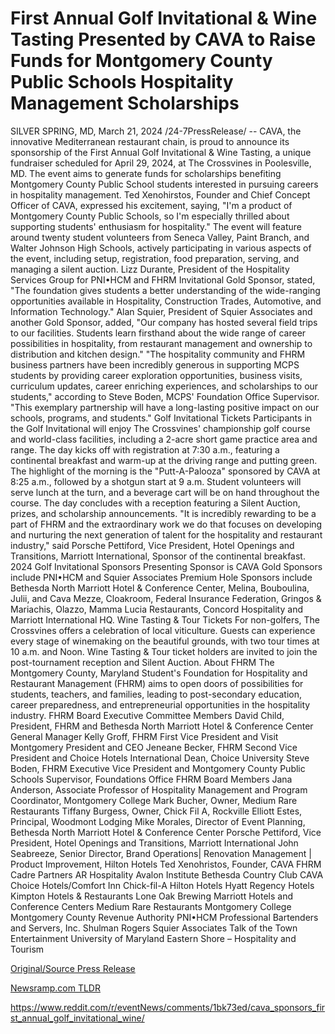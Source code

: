 # First Annual Golf Invitational & Wine Tasting Presented by CAVA to Raise Funds for Montgomery County Public Schools Hospitality Management Scholarships

SILVER SPRING, MD, March 21, 2024 /24-7PressRelease/ -- CAVA, the innovative Mediterranean restaurant chain, is proud to announce its sponsorship of the First Annual Golf Invitational & Wine Tasting, a unique fundraiser scheduled for April 29, 2024, at The Crossvines in Poolesville, MD. The event aims to generate funds for scholarships benefiting Montgomery County Public School students interested in pursuing careers in hospitality management.  Ted Xenohirstos, Founder and Chief Concept Officer of CAVA, expressed his excitement, saying, "I'm a product of Montgomery County Public Schools, so I'm especially thrilled about supporting students' enthusiasm for hospitality."  The event will feature around twenty student volunteers from Seneca Valley, Paint Branch, and Walter Johnson High Schools, actively participating in various aspects of the event, including setup, registration, food preparation, serving, and managing a silent auction.  Lizz Durante, President of the Hospitality Services Group for PNI•HCM and FHRM Invitational Gold Sponsor, stated, "The foundation gives students a better understanding of the wide-ranging opportunities available in Hospitality, Construction Trades, Automotive, and Information Technology."  Alan Squier, President of Squier Associates and another Gold Sponsor, added, "Our company has hosted several field trips to our facilities. Students learn firsthand about the wide range of career possibilities in hospitality, from restaurant management and ownership to distribution and kitchen design."  "The hospitality community and FHRM business partners have been incredibly generous in supporting MCPS students by providing career exploration opportunities, business visits, curriculum updates, career enriching experiences, and scholarships to our students," according to Steve Boden, MCPS' Foundation Office Supervisor. "This exemplary partnership will have a long-lasting positive impact on our schools, programs, and students."  Golf Invitational Tickets Participants in the Golf Invitational will enjoy The Crossvines' championship golf course and world-class facilities, including a 2-acre short game practice area and range. The day kicks off with registration at 7:30 a.m., featuring a continental breakfast and warm-up at the driving range and putting green. The highlight of the morning is the "Putt-A-Palooza" sponsored by CAVA at 8:25 a.m., followed by a shotgun start at 9 a.m. Student volunteers will serve lunch at the turn, and a beverage cart will be on hand throughout the course. The day concludes with a reception featuring a Silent Auction, prizes, and scholarship announcements.  "It is incredibly rewarding to be a part of FHRM and the extraordinary work we do that focuses on developing and nurturing the next generation of talent for the hospitality and restaurant industry," said Porsche Pettiford, Vice President, Hotel Openings and Transitions, Marriott International, Sponsor of the continental breakfast.  2024 Golf Invitational Sponsors Presenting Sponsor is CAVA Gold Sponsors include PNI•HCM and Squier Associates Premium Hole Sponsors include Bethesda North Marriott Hotel & Conference Center, Melina, Bouboulina, Julii, and Cava Mezze, Cloakroom, Federal Insurance Federation, Gringos & Mariachis, Olazzo, Mamma Lucia Restaurants, Concord Hospitality and Marriott International HQ.  Wine Tasting & Tour Tickets For non-golfers, The Crossvines offers a celebration of local viticulture. Guests can experience every stage of winemaking on the beautiful grounds, with two tour times at 10 a.m. and Noon. Wine Tasting & Tour ticket holders are invited to join the post-tournament reception and Silent Auction.  About FHRM The Montgomery County, Maryland Student's Foundation for Hospitality and Restaurant Management (FHRM) aims to open doors of possibilities for students, teachers, and families, leading to post-secondary education, career preparedness, and entrepreneurial opportunities in the hospitality industry.  FHRM Board Executive Committee Members David Child, President, FHRM and Bethesda North Marriott Hotel & Conference Center General Manager Kelly Groff, FHRM First Vice President and Visit Montgomery President and CEO Jeneane Becker, FHRM Second Vice President and Choice Hotels International Dean, Choice University Steve Boden, FHRM Executive Vice President and Montgomery County Public Schools Supervisor, Foundations Office  FHRM Board Members Jana Anderson, Associate Professor of Hospitality Management and Program Coordinator, Montgomery College Mark Bucher, Owner, Medium Rare Restaurants Tiffany Burgess, Owner, Chick Fil A, Rockville Elliott Estes, Principal, Woodmont Lodging Mike Morales, Director of Event Planning, Bethesda North Marriott Hotel & Conference Center Porsche Pettiford, Vice President, Hotel Openings and Transitions, Marriott International John Seabreeze, Senior Director, Brand Operations| Renovation Management | Product Improvement, Hilton Hotels Ted Xenohristos, Founder, CAVA  FHRM Cadre Partners AR Hospitality Avalon Institute Bethesda Country Club CAVA Choice Hotels/Comfort Inn Chick-fil-A Hilton Hotels Hyatt Regency Hotels Kimpton Hotels & Restaurants Lone Oak Brewing Marriott Hotels and Conference Centers Medium Rare Restaurants Montgomery College Montgomery County Revenue Authority PNI•HCM Professional Bartenders and Servers, Inc. Shulman Rogers Squier Associates Talk of the Town Entertainment University of Maryland Eastern Shore – Hospitality and Tourism 

[Original/Source Press Release](https://www.24-7pressrelease.com/press-release/509424/first-annual-golf-invitational-wine-tasting-presented-by-cava-to-raise-funds-for-montgomery-county-public-schools-hospitality-management-scholarships)
                    

[Newsramp.com TLDR](None) 

https://www.reddit.com/r/eventNews/comments/1bk73ed/cava_sponsors_first_annual_golf_invitational_wine/